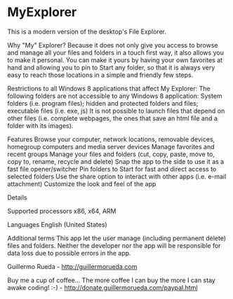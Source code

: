 MyExplorer
==========

This is a modern version of the desktop's File Explorer.

Why "My" Explorer? Because it does not only give you access to browse and manage all your files and folders in a touch first way, it also allows you to make it personal. You can make it yours by having your own favorites at hand and allowing you to pin to Start any folder, so that it is always very easy to reach those locations in a simple and friendly few steps.

Restrictions to all Windows 8 applications that affect My Explorer: The following folders are not accessible to any Windows 8 application: System folders (i.e. program files); hidden and protected folders and files; executable files (i.e. exe, js)
It is not possible to launch files that depend on other files (i.e. complete webpages, the ones that save an html file and a folder with its images).

Features
Browse your computer, network locations, removable devices, homegroup computers and media server devices
Manage favorites and recent groups
Manage your files and folders (cut, copy, paste, move to, copy to, rename, recycle and delete)
Snap the app to the side to use it as a fast file opener/switcher
Pin folders to Start for fast and direct access to selected folders
Use the share option to interact with other apps (i.e. e-mail attachment)
Customize the look and feel of the app

Details

Supported processors
x86, x64, ARM

Languages
English (United States)

Additional terms
This app let the user manage (including permanent delete) files and folders. Neither the developer nor the app will be responsible for data loss due to possible errors in the app.

Guillermo Rueda - http://guillermorueda.com

Buy me a cup of coffee... The more coffee I can buy the more I can stay awake coding! :-) - http://donate.guillermorueda.com/paypal.html

